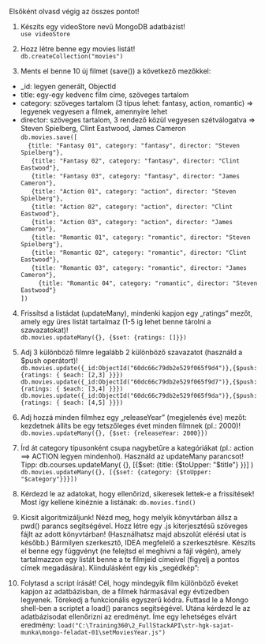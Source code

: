 Elsőként olvasd végig az összes pontot!

1. Készíts egy videoStore nevű MongoDB adatbázist!  
`use videoStore`  

2. Hozz létre benne egy movies listát!  
`db.createCollection("movies")`

3. Ments el benne 10 új filmet (save()) a következő mezőkkel:
- _id: legyen generált, ObjectId
- title: egy-egy kedvenc film címe, szöveges tartalom
- category: szöveges tartalom (3 típus lehet: fantasy, action, romantic) => legyenek vegyesen a filmek, amennyire lehet
- director: szöveges tartalom, 3 rendező közül vegyesen szétválogatva => Steven Spielberg, Clint Eastwood, James Cameron  
`db.movies.save([`  
`  {title: "Fantasy 01", category: "fantasy", director: "Steven Spielberg"},`  
`	{title: "Fantasy 02", category: "fantasy", director: "Clint Eastwood"},`  
`	{title: "Fantasy 03", category: "fantasy", director: "James Cameron"},`  
`	{title: "Action 01", category: "action", director: "Steven Spielberg"},`  
`	{title: "Action 02", category: "action", director: "Clint Eastwood"},`  
`	{title: "Action 03", category: "action", director: "James Cameron"},`  
`	{title: "Romantic 01", category: "romantic", director: "Steven Spielberg"},`  
`	{title: "Romantic 02", category: "romantic", director: "Clint Eastwood"},`  
`	{title: "Romantic 03", category: "romantic", director: "James Cameron"},`  
`	  {title: "Romantic 04", category: "romantic", director: "Steven Eastwood"}`  
`])`

4. Frissítsd a listádat (updateMany), mindenki kapjon egy „ratings” mezőt, amely egy üres listát tartalmaz (1-5 ig lehet benne tárolni a szavazatokat)!  
`db.movies.updateMany({}, {$set: {ratings: []}})`

5. Adj 3 különböző filmre legalább 2 különböző szavazatot (használd a $push operátort)!  
`db.movies.update({_id:ObjectId("60dc66c79db2e529f065f9d4")},{$push: {ratings: { $each: [2,3] }}})`
`db.movies.update({_id:ObjectId("60dc66c79db2e529f065f9d7")},{$push: {ratings: { $each: [3,4] }}})`
`db.movies.update({_id:ObjectId("60dc66c79db2e529f065f9da")},{$push: {ratings: { $each: [4,5] }}})`

6. Adj hozzá minden filmhez egy „releaseYear” (megjelenés éve) mezőt: kezdetnek állíts be egy tetszőleges évet minden filmnek (pl.: 2000)!  
`db.movies.updateMany({}, {$set: {releaseYear: 2000}})`

7. Írd át category típusonként csupa nagybetűre a kategóriákat (pl.: action ==> ACTION legyen mindenhol). Használd az updateMany parancsot!
Tipp: db.courses.updateMany( {}, [{$set: {title: {$toUpper: "$title"} }}] )
`db.movies.updateMany({}, [{$set: {category: {$toUpper: "$category"}}}])`

8. Kérdezd le az adatokat, hogy ellenőrizd, sikeresek lettek-e a frissítések! Most így kellene kinéznie a listának:
`db.movies.find()`

9. Kicsit algoritmizáljunk! Nézd meg, hogy melyik könyvtárban állsz a pwd() parancs segítségével. Hozz létre egy .js kiterjesztésű szöveges fájlt az adott könyvtárban! (Használhatsz majd abszolút elérési utat is később.) Bármilyen szerkesztő, IDEA megfelelő a szerkesztésre. Készíts el benne egy függvényt (ne felejtsd el meghívni a fájl végén), amely tartalmazzon egy listát benne a te filmjeid címeivel (figyelj a pontos címek megadására). Kiindulásként egy kis „segédkép”:

10. Folytasd a script írását! Cél, hogy mindegyik film különböző éveket kapjon az adatbázisban, de a filmek hármasával egy évtizedben legyenek. Törekedj a funkcionális egyszerű kódra. Futtasd le a Mongo shell-ben a scriptet a load() parancs segítségével. Utána kérdezd le az adatbázisodat ellenőrizni az eredményt. Íme egy lehetséges elvárt eredmény:
`load("C:\Training360\2_FullStackAPI\str-hgk-sajat-munka\mongo-feladat-01\setMoviesYear.js")`
